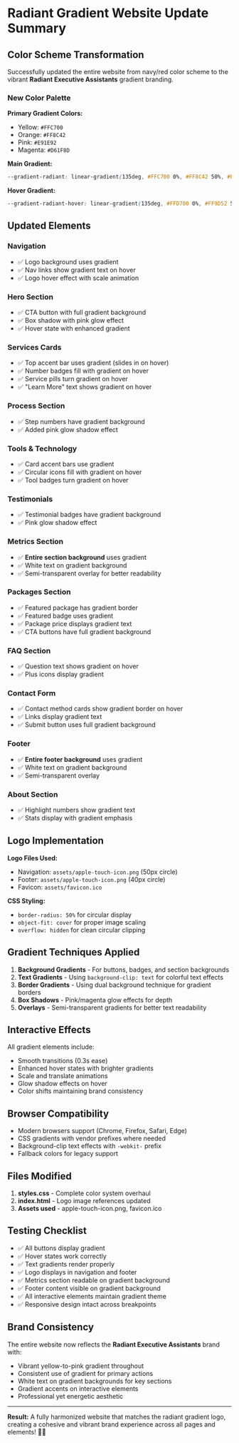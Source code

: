 # Radiant Gradient Website Update Summary

## Color Scheme Transformation

Successfully updated the entire website from navy/red color scheme to the vibrant **Radiant Executive Assistants** gradient branding.

### New Color Palette

**Primary Gradient Colors:**
- Yellow: `#FFC700`
- Orange: `#FF8C42`
- Pink: `#E91E92`
- Magenta: `#D61F8D`

**Main Gradient:**
```css
--gradient-radiant: linear-gradient(135deg, #FFC700 0%, #FF8C42 50%, #E91E92 100%)
```

**Hover Gradient:**
```css
--gradient-radiant-hover: linear-gradient(135deg, #FFD700 0%, #FF9D52 50%, #F92FA2 100%)
```

## Updated Elements

### Navigation
- ✅ Logo background uses gradient
- ✅ Nav links show gradient text on hover
- ✅ Logo hover effect with scale animation

### Hero Section
- ✅ CTA button with full gradient background
- ✅ Box shadow with pink glow effect
- ✅ Hover state with enhanced gradient

### Services Cards
- ✅ Top accent bar uses gradient (slides in on hover)
- ✅ Number badges fill with gradient on hover
- ✅ Service pills turn gradient on hover
- ✅ "Learn More" text shows gradient on hover

### Process Section
- ✅ Step numbers have gradient background
- ✅ Added pink glow shadow effect

### Tools & Technology
- ✅ Card accent bars use gradient
- ✅ Circular icons fill with gradient on hover
- ✅ Tool badges turn gradient on hover

### Testimonials
- ✅ Testimonial badges have gradient background
- ✅ Pink glow shadow effect

### Metrics Section
- ✅ **Entire section background** uses gradient
- ✅ White text on gradient background
- ✅ Semi-transparent overlay for better readability

### Packages Section
- ✅ Featured package has gradient border
- ✅ Featured badge uses gradient
- ✅ Package price displays gradient text
- ✅ CTA buttons have full gradient background

### FAQ Section
- ✅ Question text shows gradient on hover
- ✅ Plus icons display gradient

### Contact Form
- ✅ Contact method cards show gradient border on hover
- ✅ Links display gradient text
- ✅ Submit button uses full gradient background

### Footer
- ✅ **Entire footer background** uses gradient
- ✅ White text on gradient background
- ✅ Semi-transparent overlay

### About Section
- ✅ Highlight numbers show gradient text
- ✅ Stats display with gradient emphasis

## Logo Implementation

**Logo Files Used:**
- Navigation: `assets/apple-touch-icon.png` (50px circle)
- Footer: `assets/apple-touch-icon.png` (40px circle)
- Favicon: `assets/favicon.ico`

**CSS Styling:**
- `border-radius: 50%` for circular display
- `object-fit: cover` for proper image scaling
- `overflow: hidden` for clean circular clipping

## Gradient Techniques Applied

1. **Background Gradients** - For buttons, badges, and section backgrounds
2. **Text Gradients** - Using `background-clip: text` for colorful text effects
3. **Border Gradients** - Using dual background technique for gradient borders
4. **Box Shadows** - Pink/magenta glow effects for depth
5. **Overlays** - Semi-transparent gradients for better text readability

## Interactive Effects

All gradient elements include:
- Smooth transitions (0.3s ease)
- Enhanced hover states with brighter gradients
- Scale and translate animations
- Glow shadow effects on hover
- Color shifts maintaining brand consistency

## Browser Compatibility

- Modern browsers support (Chrome, Firefox, Safari, Edge)
- CSS gradients with vendor prefixes where needed
- Background-clip text effects with `-webkit-` prefix
- Fallback colors for legacy support

## Files Modified

1. **styles.css** - Complete color system overhaul
2. **index.html** - Logo image references updated
3. **Assets used** - apple-touch-icon.png, favicon.ico

## Testing Checklist

- ✅ All buttons display gradient
- ✅ Hover states work correctly
- ✅ Text gradients render properly
- ✅ Logo displays in navigation and footer
- ✅ Metrics section readable on gradient background
- ✅ Footer content visible on gradient background
- ✅ All interactive elements maintain gradient theme
- ✅ Responsive design intact across breakpoints

## Brand Consistency

The entire website now reflects the **Radiant Executive Assistants** brand with:
- Vibrant yellow-to-pink gradient throughout
- Consistent use of gradient for primary actions
- White text on gradient backgrounds for key sections
- Gradient accents on interactive elements
- Professional yet energetic aesthetic

---

**Result:** A fully harmonized website that matches the radiant gradient logo, creating a cohesive and vibrant brand experience across all pages and elements! 🌈✨
